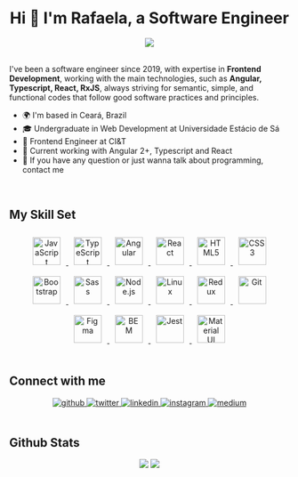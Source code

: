 # <div align="center">Hi 👋 I'm Rafaela, a Software Engineer</div>

<div align="center">
  <img src="https://komarev.com/ghpvc/?username=rafaelaqueirozg&&style=flat-square" />
</div>

<br/>

I've been a software engineer since 2019, with expertise in **Frontend Development**, working with the main technologies, such as **Angular, Typescript, React, RxJS**, always striving for semantic, simple, and functional codes that follow good software practices and principles.

- 🌍 I'm based in Ceará, Brazil
- 🎓 Undergraduate in Web Development at Universidade Estácio de Sá
- 🚀 Frontend Engineer at CI&T
- 📌 Current working with Angular 2+, Typescript and React
- 💬 If you have any question or just wanna talk about programming, contact me

<br/>

## My Skill Set

<div align="center">
  <a href="https://www.javascript.com/" target="_blank">
    <img
      style="margin: 10px"
      src="https://profilinator.rishav.dev/skills-assets/javascript-original.svg"
      alt="JavaScript"
      height="50"
    />
  </a>
  <a href="https://www.typescriptlang.org/" target="_blank">
    <img
      style="margin: 10px"
      src="https://profilinator.rishav.dev/skills-assets/typescript-original.svg"
      alt="TypeScript"
      height="50"
    />
  </a>
  <a href="https://angular.io/" target="_blank">
    <img
      style="margin: 10px"
      src="https://profilinator.rishav.dev/skills-assets/angularjs-original.svg"
      alt="Angular"
      height="50"
    />
  </a>
  <a href="https://reactjs.org/" target="_blank">
    <img
      style="margin: 10px"
      src="https://profilinator.rishav.dev/skills-assets/react-original-wordmark.svg"
      alt="React"
      height="50"
    />
  </a>
  <a href="https://en.wikipedia.org/wiki/HTML5" target="_blank">
    <img
      style="margin: 10px"
      src="https://profilinator.rishav.dev/skills-assets/html5-original-wordmark.svg"
      alt="HTML5"
      height="50"
    />
  </a>
  <a href="https://www.w3schools.com/css/" target="_blank">
    <img
      style="margin: 10px"
      src="https://profilinator.rishav.dev/skills-assets/css3-original-wordmark.svg"
      alt="CSS3"
      height="50"
    />
  </a>
  <a href="https://getbootstrap.com/docs/3.4/javascript/" target="_blank">
    <img
      style="margin: 10px"
      src="https://profilinator.rishav.dev/skills-assets/bootstrap-plain.svg"
      alt="Bootstrap"
      height="50"
    />
  </a>
  <a href="https://sass-lang.com/" target="_blank">
    <img
      style="margin: 10px"
      src="https://profilinator.rishav.dev/skills-assets/sass-original.svg"
      alt="Sass"
      height="50"
    />
  </a>
  <a href="https://nodejs.org/" target="_blank">
    <img
      style="margin: 10px"
      src="https://profilinator.rishav.dev/skills-assets/nodejs-original-wordmark.svg"
      alt="Node.js"
      height="50"
    />
  </a>
  <a href="https://www.linux.org/" target="_blank">
    <img
      style="margin: 10px"
      src="https://profilinator.rishav.dev/skills-assets/linux-original.svg"
      alt="Linux"
      height="50"
    />
  </a>
  <a href="https://redux.js.org/" target="_blank">
    <img
      style="margin: 10px"
      src="https://profilinator.rishav.dev/skills-assets/redux-original.svg"
      alt="Redux"
      height="50"
    />
  </a>
  <a href="https://github.com/" target="_blank">
    <img
      style="margin: 10px"
      src="https://profilinator.rishav.dev/skills-assets/git-scm-icon.svg"
      alt="Git"
      height="50"
    />
  </a>
  <a href="https://www.figma.com/" target="_blank">
    <img
      style="margin: 10px"
      src="https://profilinator.rishav.dev/skills-assets/figma-icon.svg"
      alt="Figma"
      height="50"
    />
  </a>
  <a href="http://getbem.com/" target="_blank">
    <img
      style="margin: 10px"
      src="https://profilinator.rishav.dev/skills-assets/bem.svg"
      alt="BEM"
      height="50"
    />
  </a>
  <a href="https://www.jestjs.io/" target="_blank">
    <img
      style="margin: 10px"
      src="https://profilinator.rishav.dev/skills-assets/jest.svg"
      alt="Jest"
      height="50"
    />
  </a>
  <a href="https://mui.com/" target="_blank">
    <img
      style="margin: 10px"
      src="https://profilinator.rishav.dev/skills-assets/mui.png"
      alt="Material UI"
      height="50"
    />
  </a>
</div>

<br/>

## Connect with me

<div align="center">
  <a href="https://github.com/rafaelaqueirozg" target="_blank">
    <img
    src=https://img.shields.io/badge/github-%2324292e.svg?&style=for-the-badge&logo=github&logoColor=white
    alt=github style="margin-bottom: 5px;" />
  </a>
  <a href="https://twitter.com/rafaeladev" target="_blank">
    <img
    src=https://img.shields.io/badge/twitter-%2300acee.svg?&style=for-the-badge&logo=twitter&logoColor=white
    alt=twitter style="margin-bottom: 5px;" />
  </a>
  <a href="https://linkedin.com/in/rafaelaqueirozg" target="_blank">
    <img
    src=https://img.shields.io/badge/linkedin-%231E77B5.svg?&style=for-the-badge&logo=linkedin&logoColor=white
    alt=linkedin style="margin-bottom: 5px;" />
  </a>
  <a href="https://instagram.com/rafaelaqueirozg" target="_blank">
    <img
    src=https://img.shields.io/badge/instagram-%23000000.svg?&style=for-the-badge&logo=instagram&logoColor=white
    alt=instagram style="margin-bottom: 5px;" />
  </a>
  <a href="https://medium.com/rafaelaqueirozg" target="_blank">
    <img
    src=https://img.shields.io/badge/medium-%23292929.svg?&style=for-the-badge&logo=medium&logoColor=white
    alt=medium style="margin-bottom: 5px;" />
  </a>
</div>

<br/>

## Github Stats

<div align="center">
  <img src="https://github-readme-stats.vercel.app/api?username=rafaelaqueirozg&show_icons=true&count_private=true&hide_border=true" />
  
  <img src="https://github-readme-stats.vercel.app/api/top-langs/?username=rafaelaqueirozg&hide_border=true&layout=compact"  />
</div>
